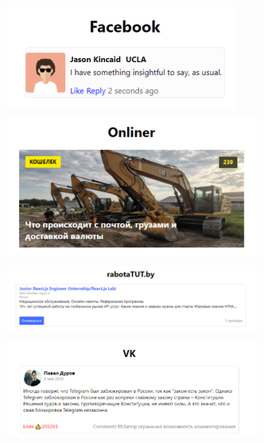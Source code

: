 
![Facebook](https://github.com/Andrey2191/React.js-Posts/raw/main/images/facebook.png)

![Onliner](https://github.com/Andrey2191/React.js-Posts/raw/main/images/onliner.png)

![Jobs.by](https://github.com/Andrey2191/React.js-Posts/raw/main/images/rabota.png)

![Vk](https://github.com/Andrey2191/React.js-Posts/raw/main/images/vk.png)



